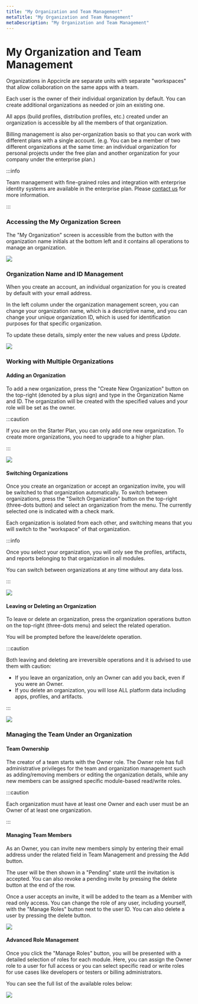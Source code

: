 ```yaml
---
title: "My Organization and Team Management"
metaTitle: "My Organization and Team Management"
metaDescription: "My Organization and Team Management"
---
```

# My Organization and Team Management

Organizations in Appcircle are separate units with separate "workspaces" that allow collaboration on the same apps with a team.

Each user is the owner of their individual organization by default. You can create additional organizations as needed or join an existing one.

&#x20;All apps (build profiles, distribution profiles, etc.) created under an organization is accessible by all the members of that organization.

Billing management is also per-organization basis so that you can work with different plans with a single account. (e.g. You can be a member of two different organizations at the same time: an individual organization for personal projects under the free plan and another organization for your company under the enterprise plan.)&#x20;

:::info


Team management with fine-grained roles and integration with enterprise identity systems are available in the enterprise plan. Please [contact us](https://appcircle.io/contact) for more information.

:::



### Accessing the My Organization Screen

The "My Organization" screen is accessible from the button with the organization name initials at the bottom left and it contains all operations to manage an organization.

![](<../assets/image (162).png>)



### Organization Name and ID Management

When you create an account, an individual organization for you is created by default with your email address.

In the left column under the organization management screen, you can change your organization name, which is a descriptive name, and you can change your unique organization ID, which is used for identification purposes for that specific organization.

To update these details, simply enter the new values and press _Update_.

![](<../assets/image (36).png>)

###

### Working with Multiple Organizations

#### Adding an Organization

To add a new organization, press the "Create New Organization" button on the top-right (denoted by a plus sign) and type in the Organization Name and ID. The organization will be created with the specified values and your role will be set as the owner.

:::caution

If you are on the Starter Plan, you can only add one new organization. To create more organizations, you need to upgrade to a higher plan.

:::

![](<../assets/image (39).png>)

#### Switching Organizations

Once you create an organization or accept an organization invite, you will be switched to that organization automatically. To switch between organizations, press the "Switch Organization" button on the top-right (three-dots button) and select an organization from the menu. The currently selected one is indicated with a check mark.

Each organization is isolated from each other, and switching means that you will switch to the "workspace" of that organization.

:::info


Once you select your organization, you will only see the profiles, artifacts, and reports belonging to that organization in all modules.

You can switch between organizations at any time without any data loss.

:::

![](<../assets/image (40).png>)

#### Leaving or Deleting an Organization

To leave or delete an organization, press the organization operations button on the top-right (three-dots menu) and select the related operation.

You will be prompted before the leave/delete operation.

:::caution

Both leaving and deleting are irreversible operations and it is advised to use them with caution:

* If you leave an organization, only an Owner can add you back, even if you were an Owner.
* If you delete an organization, you will lose ALL platform data including apps, profiles, and artifacts.


:::

![](<../assets/image (41).png>)

###

### Managing the Team Under an Organization

#### Team Ownership

The creator of a team starts with the Owner role. The Owner role has full administrative privileges for the team and organization management such as adding/removing members or editing the organization details, while any new members can be assigned specific module-based read/write roles.

:::caution

Each organization must have at least one Owner and each user must be an Owner of at least one organization.

:::

#### Managing Team Members

As an Owner, you can invite new members simply by entering their email address under the related field in Team Management and pressing the Add button.

The user will be then shown in a "Pending" state until the invitation is accepted. You can also revoke a pending invite by pressing the delete button at the end of the row.

Once a user accepts an invite, it will be added to the team as a Member with read only access. You can change the role of any user, including yourself, with the "Manage Roles" button next to the user ID. You can also delete a user by pressing the delete button.

![](<../assets/image (151).png>)

####

#### Advanced Role Management

Once you click the "Manage Roles" button, you will be presented with a detailed selection of roles for each module. Here, you can assign the Owner role to a user for full access or you can select specific read or write roles for use cases like developers or testers or billing administrators.

You can see the full list of the available roles below:

![](../assets/screenshot-my.appcircle.io-2021.02.11-23\_27\_39.png)

